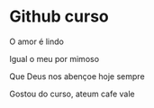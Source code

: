 # Github curso

O amor é lindo

Igual o meu por mimoso

Que Deus nos abençoe hoje sempre

Gostou do curso, ateum cafe vale
